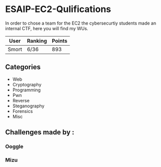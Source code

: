 # ESAIP-EC2-Qulifications

In order to chose a team for the EC2 the cybersecurtiy students made an internal CTF, here you will find my WUs.

| User | Ranking | Points |
| --- | --- | --- |
| Smort | 6/36 | 893 |

## Categories

- Web
- Cryptography
- Programming
- Pwn
- Reverse
- Steganography
- Forensics
- Misc

## Challenges made by :

### Ooggle

### Mizu
